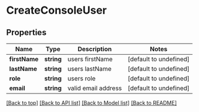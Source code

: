 # CreateConsoleUser

## Properties

|Name | Type | Description | Notes|
|------------ | ------------- | ------------- | -------------|
|**firstName** | **string** | users firstName | [default to undefined]|
|**lastName** | **string** | users lastName | [default to undefined]|
|**role** | **string** | users role | [default to undefined]|
|**email** | **string** | valid email address | [default to undefined]|




[[Back to top]](#) [[Back to API list]](../../README.md#documentation-for-api-endpoints) [[Back to Model list]](../../README.md#documentation-for-models) [[Back to README]](../../README.md)
